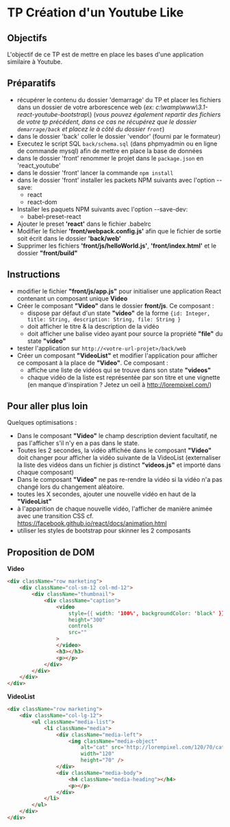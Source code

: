 # TP Création d'un Youtube Like

## Objectifs

L'objectif de ce TP est de mettre en place les bases d'une application similaire à Youtube.

## Préparatifs
- récupérer le contenu du dossier 'demarrage' du TP et placer les fichiers dans un dossier de votre arborescence web (*ex: c:\wamp\www\3.1-react-youtube-bootstrap\\*) (*vous pouvez également repartir des fichiers de votre tp précédent, dans ce cas ne récupérez que le dossier `demarrage/back` et placez le à côté du dossier `front`*)
- dans le dossier 'back' coller le dossier 'vendor' (fourni par le formateur)
- Executez le script SQL `back/schema.sql` (dans phpmyadmin ou en ligne de commande mysql) afin de mettre en place la base de données
- dans le dossier 'front' renommer le projet dans le `package.json` en 'react_youtube'
- dans le dossier 'front' lancer la commande `npm install`
- dans le dossier 'front' installer les packets NPM suivants avec l'option --save:
    + react
    + react-dom
- Installer les paquets NPM suivants avec l'option --save-dev:
    + babel-preset-react
- Ajouter le preset **'react'** dans le fichier .babelrc
- Modifier le fichier **'front/webpack.config.js'** afin que le fichier de sortie soit écrit dans le dossier **'back/web'**
- Supprimer les fichiers **'front/js/helloWorld.js'**, **'front/index.html'** et le dossier **"front/build"**

## Instructions
- modifier le fichier **"front/js/app.js"** pour initialiser une application React contenant un composant unique **Video**
- Créer le composant **"Video"** dans le dossier **front/js**. Ce composant :
    + dispose par défaut d'un state **"video"** de la forme `{id: Integer, title: String, description: String, file: String }`
    + doit afficher le titre & la description de la vidéo
    + doit afficher une balise video ayant pour source la propriété **"file"** du state **"video"**
- tester l'application sur `http://<votre-url-projet>/back/web`
- Créer un composant **"VideoList"** et modifier l'application pour afficher ce composant à la place de **"Video"**. Ce composant :
    + affiche une liste de vidéos qui se trouve dans son state **"videos"**
    + chaque vidéo de la liste est représentée par son titre et une vignette (en manque d'inspiration ? Jetez un oeil à http://lorempixel.com/)


## Pour aller plus loin
Quelques optimisations :
- Dans le composant **"Video"** le champ description devient facultatif, ne pas l'afficher s'il n'y en a pas dans le state.
- Toutes les 2 secondes, la vidéo affichée dans le composant **"Video"** doit changer pour afficher la vidéo suivante de la VideoList (externaliser la liste des vidéos dans un fichier js distinct **"videos.js"** et importé dans chaque composant) 
- Dans le composant **"Video"** ne pas re-rendre la vidéo si la vidéo n'a pas changé lors du changement aléatoire.
- toutes les X secondes, ajouter une nouvelle vidéo en haut de la **"VideoList"**
- à l'apparition de chaque nouvelle vidéo, l'afficher de manière animée avec une transition CSS cf. https://facebook.github.io/react/docs/animation.html
- utiliser les styles de bootstrap pour skinner les 2 composants 

## Proposition de DOM

**Video**
```html
<div className="row marketing">
    <div className="col-sm-12 col-md-12">
        <div className="thumbnail">
            <div className="caption">
                <video
                    style={{ width: '100%', backgroundColor: 'black' }}
                    height="300"
                    controls
                    src=""
                >
                </video>
                <h3></h3>
                <p></p>
            </div>
        </div>
    </div>
</div>
```


**VideoList**
```html
<div className="row marketing">
    <div className="col-lg-12">
        <ul className="media-list">
            <li className="media">
                <div className="media-left">
                    <img className="media-object"
                        alt="cat" src='http://lorempixel.com/120/70/cats?r=0.1267489'
                        width="120"
                        height="70" />
                </div>
                <div className="media-body">
                    <h4 className="media-heading"></h4>
                    <p></p>
                </div>
            </li>
        </ul>
    </div>
</div>
```